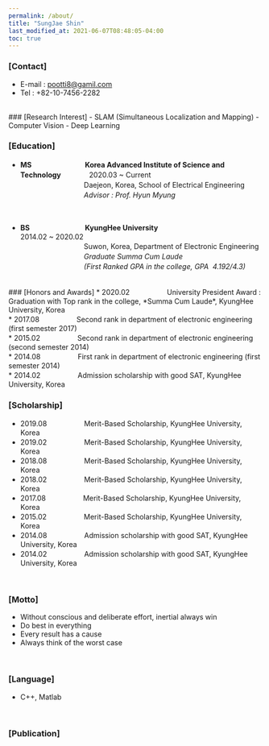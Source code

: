 ```yaml
---
permalink: /about/
title: "SungJae Shin"
last_modified_at: 2021-06-07T08:48:05-04:00
toc: true
---
```


<!-- # SungJae Shin -->
### [Contact]
  - E-mail : pootti8@gamil.com
  - Tel : +82-10-7456-2282

<br>
### [Research Interest]
  - SLAM (Simultaneous Localization and Mapping)
  - Computer Vision
  - Deep Learning

<br>

### [Education]
* **MS** 　　　　　　　 **Korea Advanced Institute of Science and Technology**　　　　2020.03 ~ Current　<br>
　　　　　　　　　Daejeon, Korea, School of Electrical Engineering <br>
　　　　　　　　　*Advisor : Prof. Hyun Myung*  
<br>

* __BS__  　　　　　　　 &nbsp;**KyungHee University**　　　　　　　　　　　　　　　　　　　2014.02 ~ 2020.02 <br>
　　　　　　　　　Suwon, Korea, Department of Electronic Engineering <br>
　　　　　　　　　*Graduate Summa Cum Laude* <br>
　　　　　　　　　*(First Ranked GPA in the college, GPA&nbsp; 4.192/4.3)* <br>

<br>
### [Honors and Awards]
* 2020.02 　　　　　University President Award : Graduation with Top rank in the college, *Summa Cum Laude*, KyungHee University, Korea <br>
* 2017.08 　　　　　Second rank in department of electronic engineering (first semester 2017) <br>
* 2015.02 　　　　　Second rank in department of electronic engineering (second semester 2014) <br>
* 2014.08 　　　　　First rank in department of electronic engineering (first semester 2014) <br>
* 2014.02 　　　　　Admission scholarship with good SAT, KyungHee University, Korea

<br>

### [Scholarship]
* 2019.08 　　　　　Merit-Based Scholarship, KyungHee University, Korea <br>
* 2019.02 　　　　　Merit-Based Scholarship, KyungHee University, Korea <br>
* 2018.08 　　　　　Merit-Based Scholarship, KyungHee University, Korea <br>
* 2018.02 　　　　　Merit-Based Scholarship, KyungHee University, Korea <br>
* 2017.08 　　　　　Merit-Based Scholarship, KyungHee University, Korea <br>
* 2015.02 　　　　　Merit-Based Scholarship, KyungHee University, Korea <br>
* 2014.08 　　　　　Admission scholarship with good SAT, KyungHee University, Korea <br>
* 2014.02 　　　　　Admission scholarship with good SAT, KyungHee University, Korea <br>

<br>

### [Motto]
  * Without conscious and deliberate effort, inertial always win
  * Do best in everything
  * Every result has a cause
  * Always think of the worst case

<br>

### [Language]
  * C++, Matlab

<br>

### [Publication]


<br>
